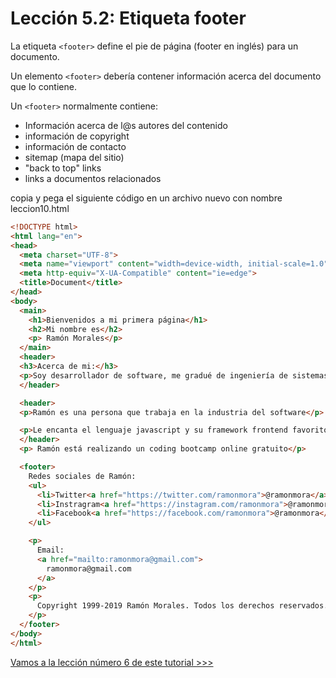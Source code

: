 # Lección 5.2: Etiqueta footer


La etiqueta  `<footer>` define el pie de página (footer en inglés) para un documento.

Un elemento `<footer>` debería contener información acerca del documento que lo contiene.

Un `<footer>` normalmente contiene:

- Información acerca de l@s autores del contenido
- información de copyright
- información de contacto
- sitemap (mapa del sitio)
- "back to top" links
- links a documentos relacionados

copia y pega el siguiente código en un archivo nuevo con nombre leccion10.html

```html
<!DOCTYPE html>
<html lang="en">
<head>
  <meta charset="UTF-8">
  <meta name="viewport" content="width=device-width, initial-scale=1.0">
  <meta http-equiv="X-UA-Compatible" content="ie=edge">
  <title>Document</title>
</head>
<body>
  <main>
    <h1>Bienvenidos a mi primera página</h1>
    <h2>Mi nombre es</h2>
    <p> Ramón Morales</p>
  </main>
  <header>
  <h3>Acerca de mi:</h3>
  <p>Soy desarrollador de software, me gradué de ingeniería de sistemas hace algunos años, llevo trabajando como desarrollador desde el 2006, pero la primera vez que hice código, fue en 1999 cuando estaba en octavo grado, es decir hace 20 años que programo</p>
  </header>

  <header>
  <p>Ramón es una persona que trabaja en la industria del software</p>

  <p>Le encanta el lenguaje javascript y su framework frontend favorito es vueJS</p>
  </header>
  <p> Ramón está realizando un coding bootcamp online gratuito</p>

  <footer>
    Redes sociales de Ramón:
    <ul>
      <li>Twitter<a href="https://twitter.com/ramonmora">@ramonmora</a></li>
      <li>Instragram<a href="https://instagram.com/ramonmora">@ramonmora</a></li>
      <li>Facebook<a href="https://facebook.com/ramonmora">@ramonmora</a></li>
    </ul>

    <p>
      Email:
      <a href="mailto:ramonmora@gmail.com">
        ramonmora@gmail.com
      </a>
    </p>
    <p>
      Copyright 1999-2019 Ramón Morales. Todos los derechos reservados.
    </p>
  </footer>
</body>
</html>
```


[Vamos a la lección número 6 de este tutorial >>>](../06%20Etiqueta%20img/Readme.md)